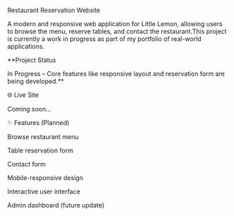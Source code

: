 Restaurant Reservation Website

A modern and responsive web application for Little Lemon, allowing users to browse the menu, reserve tables, and contact the restaurant.This project is currently a work in progress as part of my portfolio of real-world applications.

**Project Status

In Progress – Core features like responsive layout and reservation form are being developed.**

🌐 Live Site

Coming soon...


✨ Features (Planned)

Browse restaurant menu

Table reservation form

Contact form

Mobile-responsive design

Interactive user interface

Admin dashboard (future update)

